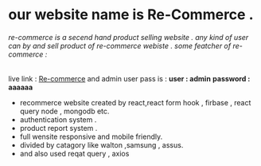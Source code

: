 # our website name is Re-Commerce .

###### re-commerce is a secend hand product selling website . any kind of user can by and sell product of re-commerce webiste . some featcher of re-commerce :

live link : [Re-commerce](https://assignment-12-dd734.web.app)
and admin user pass is :
**user : admin**
**password : aaaaaa**

- recommerce website created by react,react form hook , firbase , react query node , mongodb etc.
- authentication system .
- product report system .
- full wensite responsive and mobile friendly.
- divided by catagory like walton ,samsung , assus.
- and also used reqat query , axios
